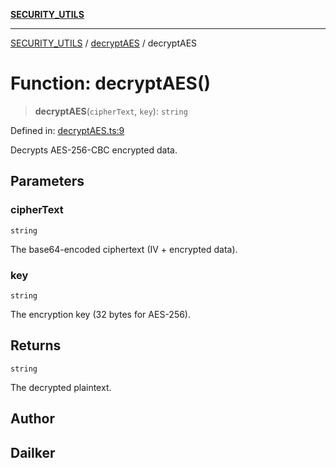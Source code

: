 [**SECURITY_UTILS**](../../README.md)

***

[SECURITY_UTILS](../../README.md) / [decryptAES](../README.md) / decryptAES

# Function: decryptAES()

> **decryptAES**(`cipherText`, `key`): `string`

Defined in: [decryptAES.ts:9](https://github.com/dailker/everyutil-js/blob/7799f3f003cb23f425be3f1c83c38483e2648188/src/security/decryptAES.ts#L9)

Decrypts AES-256-CBC encrypted data.

## Parameters

### cipherText

`string`

The base64-encoded ciphertext (IV + encrypted data).

### key

`string`

The encryption key (32 bytes for AES-256).

## Returns

`string`

The decrypted plaintext.

## Author

## Dailker

